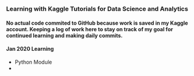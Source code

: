 ### Learning with Kaggle Tutorials for Data Science and Analytics

#### No actual code commited to GitHub because work is saved in my Kaggle account. Keeping a log of work here to stay on track of my goal for continued learning and making daily commits.

#### Jan 2020 Learning
- Python Module
- 

